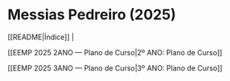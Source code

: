 # Messias Pedreiro (2025)

[[README|Índice]] | 

[[EEMP 2025 2ANO — Plano de Curso|2º ANO: Plano de Curso]]

[[EEMP 2025 3ANO — Plano de Curso|3º ANO: Plano de Curso]]